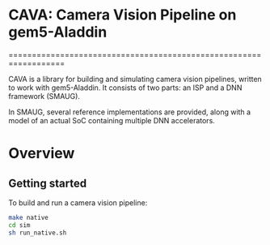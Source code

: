 # CAVA: Camera Vision Pipeline on gem5-Aladdin
==================================================================

CAVA is a library for building and simulating camera vision pipelines, written
to work with gem5-Aladdin. It consists of two parts: an ISP and a DNN framework
(SMAUG).

In SMAUG, several reference implementations are provided, along with a
model of an actual SoC containing multiple DNN accelerators.

# Overview #

## Getting started ##

To build and run a camera vision pipeline:

  ```bash
  make native
  cd sim
  sh run_native.sh
  ```
